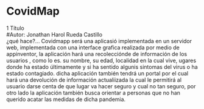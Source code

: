 # CovidMap      
1 Título  
#Autor: Jonathan Harol Rueda Castillo  
¿qué hace?... Covidmapp  será una aplicasió  implementada en un servidor web, implementada con una interface grafica realizada por medio de appinventor, la aplicación hará una recolecciónde de información de los usuarios , como lo es. su nombre, su edad,  localidad en la cual vive, ugares donde ha estado últimamente y si ha sentido algunis sintomas  del  virus o ha estado contagiado. dicha aplicación también tendrá un portal por el cual hará una devolución de información actualiizada la cual le permitirá al usuario darse centa de que lugar va hacer seguro y cual no tan seguro, por otro lado la aplicación también busca orientar a personas que no han querido acatar las medidas de dicha pandemia.        
